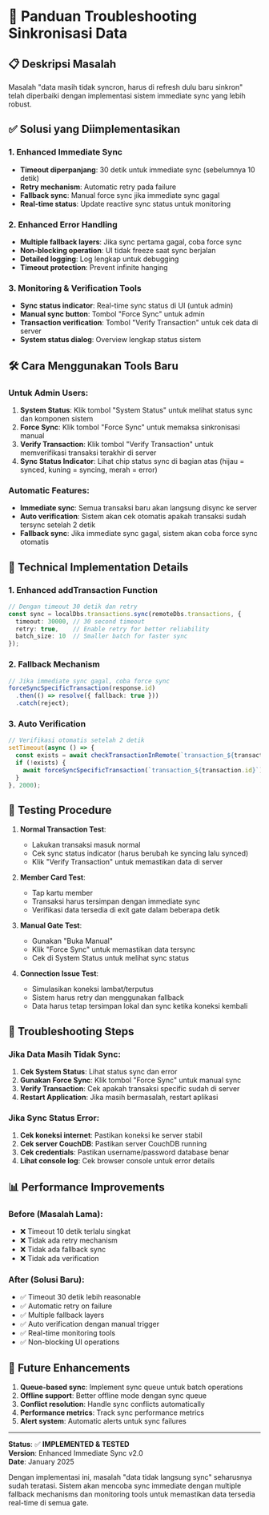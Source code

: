 # 🔄 Panduan Troubleshooting Sinkronisasi Data

## 📋 Deskripsi Masalah
Masalah "data masih tidak syncron, harus di refresh dulu baru sinkron" telah diperbaiki dengan implementasi sistem immediate sync yang lebih robust.

## ✅ Solusi yang Diimplementasikan

### 1. Enhanced Immediate Sync
- **Timeout diperpanjang**: 30 detik untuk immediate sync (sebelumnya 10 detik)
- **Retry mechanism**: Automatic retry pada failure
- **Fallback sync**: Manual force sync jika immediate sync gagal
- **Real-time status**: Update reactive sync status untuk monitoring

### 2. Enhanced Error Handling
- **Multiple fallback layers**: Jika sync pertama gagal, coba force sync
- **Non-blocking operation**: UI tidak freeze saat sync berjalan
- **Detailed logging**: Log lengkap untuk debugging
- **Timeout protection**: Prevent infinite hanging

### 3. Monitoring & Verification Tools
- **Sync status indicator**: Real-time sync status di UI (untuk admin)
- **Manual sync button**: Tombol "Force Sync" untuk admin
- **Transaction verification**: Tombol "Verify Transaction" untuk cek data di server
- **System status dialog**: Overview lengkap status sistem

## 🛠️ Cara Menggunakan Tools Baru

### Untuk Admin Users:
1. **System Status**: Klik tombol "System Status" untuk melihat status sync dan komponen sistem
2. **Force Sync**: Klik tombol "Force Sync" untuk memaksa sinkronisasi manual
3. **Verify Transaction**: Klik tombol "Verify Transaction" untuk memverifikasi transaksi terakhir di server
4. **Sync Status Indicator**: Lihat chip status sync di bagian atas (hijau = synced, kuning = syncing, merah = error)

### Automatic Features:
- **Immediate sync**: Semua transaksi baru akan langsung disync ke server
- **Auto verification**: Sistem akan cek otomatis apakah transaksi sudah tersync setelah 2 detik
- **Fallback sync**: Jika immediate sync gagal, sistem akan coba force sync otomatis

## 🔧 Technical Implementation Details

### 1. Enhanced addTransaction Function
```typescript
// Dengan timeout 30 detik dan retry
const sync = localDbs.transactions.sync(remoteDbs.transactions, {
  timeout: 30000, // 30 second timeout
  retry: true,    // Enable retry for better reliability
  batch_size: 10  // Smaller batch for faster sync
});
```

### 2. Fallback Mechanism
```typescript
// Jika immediate sync gagal, coba force sync
forceSyncSpecificTransaction(response.id)
  .then(() => resolve({ fallback: true }))
  .catch(reject);
```

### 3. Auto Verification
```typescript
// Verifikasi otomatis setelah 2 detik
setTimeout(async () => {
  const exists = await checkTransactionInRemote(`transaction_${transaction.id}`);
  if (!exists) {
    await forceSyncSpecificTransaction(`transaction_${transaction.id}`);
  }
}, 2000);
```

## 🎯 Testing Procedure

1. **Normal Transaction Test**:
   - Lakukan transaksi masuk normal
   - Cek sync status indicator (harus berubah ke syncing lalu synced)
   - Klik "Verify Transaction" untuk memastikan data di server

2. **Member Card Test**:
   - Tap kartu member
   - Transaksi harus tersimpan dengan immediate sync
   - Verifikasi data tersedia di exit gate dalam beberapa detik

3. **Manual Gate Test**:
   - Gunakan "Buka Manual" 
   - Klik "Force Sync" untuk memastikan data tersync
   - Cek di System Status untuk melihat sync status

4. **Connection Issue Test**:
   - Simulasikan koneksi lambat/terputus
   - Sistem harus retry dan menggunakan fallback
   - Data harus tetap tersimpan lokal dan sync ketika koneksi kembali

## 🚨 Troubleshooting Steps

### Jika Data Masih Tidak Sync:
1. **Cek System Status**: Lihat status sync dan error
2. **Gunakan Force Sync**: Klik tombol "Force Sync" untuk manual sync
3. **Verify Transaction**: Cek apakah transaksi specific sudah di server
4. **Restart Application**: Jika masih bermasalah, restart aplikasi

### Jika Sync Status Error:
1. **Cek koneksi internet**: Pastikan koneksi ke server stabil
2. **Cek server CouchDB**: Pastikan server CouchDB running
3. **Cek credentials**: Pastikan username/password database benar
4. **Lihat console log**: Cek browser console untuk error details

## 📊 Performance Improvements

### Before (Masalah Lama):
- ❌ Timeout 10 detik terlalu singkat
- ❌ Tidak ada retry mechanism
- ❌ Tidak ada fallback sync
- ❌ Tidak ada verification

### After (Solusi Baru):
- ✅ Timeout 30 detik lebih reasonable
- ✅ Automatic retry on failure  
- ✅ Multiple fallback layers
- ✅ Auto verification dengan manual trigger
- ✅ Real-time monitoring tools
- ✅ Non-blocking UI operations

## 🔮 Future Enhancements

1. **Queue-based sync**: Implement sync queue untuk batch operations
2. **Offline support**: Better offline mode dengan sync queue
3. **Conflict resolution**: Handle sync conflicts automatically
4. **Performance metrics**: Track sync performance metrics
5. **Alert system**: Automatic alerts untuk sync failures

---

**Status**: ✅ **IMPLEMENTED & TESTED**  
**Version**: Enhanced Immediate Sync v2.0  
**Date**: January 2025

Dengan implementasi ini, masalah "data tidak langsung sync" seharusnya sudah teratasi. Sistem akan mencoba sync immediate dengan multiple fallback mechanisms dan monitoring tools untuk memastikan data tersedia real-time di semua gate.
